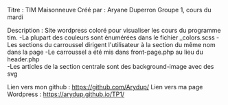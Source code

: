 Titre : TIM Maisonneuve
Créé par : Aryane Duperron
Groupe 1, cours du mardi

Description :
Site wordpress coloré pour visualiser les cours du programme tim. 
-La plupart des couleurs sont énumérées dans le fichier _colors.scss
-Les sections du carroussel dirigent l'utilisateur à la section du même nom dans la page
-Le carroussel a été mis dans front-page.php au lieu du header.php  
-Les articles de la section centrale sont des background-image avec des svg 

Lien vers mon github : https://github.com/Arydup/
Lien vers ma page Wordpress : https://arydup.github.io/TP1/
